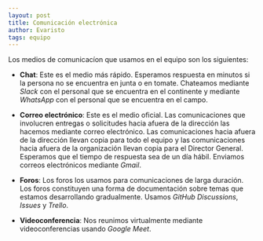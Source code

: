 ```yaml
---
layout: post
title: Comunicación electrónica
author: Evaristo
tags: equipo
---
```


Los medios de comunicacíon que usamos en el equipo son los siguientes:

- **Chat**: Este es el medio más rápido. Esperamos respuesta en minutos si la persona no se
  encuentra en junta o en tomate. Chateamos mediante _Slack_ con el personal que se encuentra en el
  continente y mediante _WhatsApp_ con el personal que se encuentra en el campo.
  
- **Correo electrónico**: Este es el medio oficial. Las comunicaciones que involucren entregas o
  solicitudes hacia afuera de la dirección las hacemos mediante correo electrónico. Las
  comunicaciones hacia afuera de la dirección llevan copia para todo el equipo y las comunicaciones
  hacia afuera de la organización llevan copia para el Director General. Esperamos que el tiempo de
  respuesta sea de un día hábil. Enviamos correos electrónicos mediante _Gmail_.
  
- **Foros**: Los foros los usamos para comunicaciones de larga duración. Los foros constituyen una
  forma de documentación sobre temas que estamos desarrollando gradualmente. Usamos _GitHub
  Discussions_, _Issues_ y _Trello_.
  
- **Videoconferencia**: Nos reunimos virtualmente mediante videoconferencias usando _Google Meet_.
